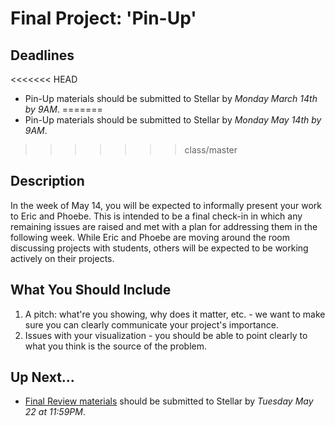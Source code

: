 # Final Project: 'Pin-Up'

## Deadlines

<<<<<<< HEAD
+ Pin-Up materials should be submitted to Stellar by *Monday March 14th by 9AM*.
=======
+ Pin-Up materials should be submitted to Stellar by *Monday May 14th by 9AM*.
>>>>>>> class/master

## Description

In the week of May 14, you will be expected to informally present your work to Eric and Phoebe. This is intended to be a final check-in in which any remaining issues are raised and met with a plan for addressing them in the following week. While Eric and Phoebe are moving around the room discussing projects with students, others will be expected to be working actively on their projects.

## What You Should Include

1. A pitch: what're you showing, why does it matter, etc. - we want to make sure you can clearly communicate your project's importance.
3. Issues with your visualization - you should be able to point clearly to what you think is the source of the problem.

## Up Next...

+ [Final Review materials](./03_review.md) should be submitted to Stellar by *Tuesday May 22 at 11:59PM*.
